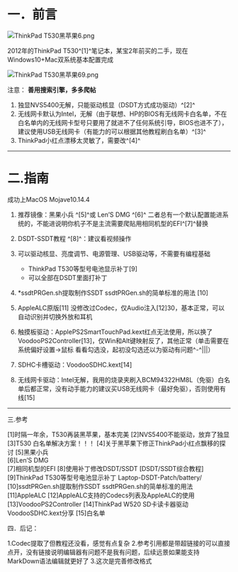 # 一．前言

 ![ThinkPad T530黑苹果6.png](0)

 
2012年的ThinkPad T530^[1]^笔记本，某宝2年前买的二手，现在Windows10+Mac双系统基本配置完成

![ThinkPad T530黑苹果69.png](1)


注意：
**善用搜索引擎，多多爬帖**
1. 独显NVS5400无解，只能驱动核显（DSDT方式成功驱动）^[2]^
2. 无线网卡默认为Intel，无解（由于联想、HP的BIOS有无线网卡白名单，不在白名单内的无线网卡型号只要用了就进不了任何系统引导，BIOS也进不了），建议使用USB无线网卡（有能力的可以根据其他教程刷白名单）^[3]^
3. ThinkPad小红点漂移太灵敏了，需要改^[4]^
-------------------------------------------------
 


# 二.指南

 

成功上MacOS Mojave10.14.4

1. 推荐镜像：黑果小兵   ^[5]^或   Len’S DMG ^[6]^
二者总有一个默认配置能进系统的，不能进说明你机子不是主流需要爬贴用相同机型的EFI^[7]^替换
 
4. DSDT-SSDT教程 ^[8]^：建议看视频操作
5. 可以驱动核显、亮度调节、电源管理、USB驱动等，不需要有编程基础
	* ThinkPad T530等型号电池显示补丁[9] 
	* 可以全部在DSDT里面打补丁
8. *ssdtPRGen.sh提取制作SSDT     ssdtPRGen.sh的简单标准的用法 [10]
9. AppleALC原版[11] 没修改过Codec，仅Audio注入[12]30，基本正常，可以自动识别并切换外放和耳机
10. 触摸板驱动：ApplePS2SmartTouchPad.kext红点无法使用，所以换了VoodooPS2Controller[13]，仅Win和Alt键映射反了，其他正常（单击需要在系统偏好设置->鼠标 看看勾选没，起初没勾选还以为驱动有问题^-^|||）
11. SDHC卡槽驱动：VoodooSDHC.kext[14]
12. 无线网卡驱动：Intel无解，我用的烧录夹刷入BCM94322HM8L（免驱）白名单后都正常，没有动手能力的建议买USB无线网卡（最好免驱），否则使用有线[15]
-----------------------------------------------------------------------------------------------

三.参考

 

[1]时隔一年余，T530再装黑苹果，基本完美
[2]NVS5400不能驱动，放弃了独显
[3]T530 白名单解决方案！！！
[4]关于黑苹果下修正ThinkPad小红点飘移的探讨
[5]黑果小兵  
[6]Len’S DMG     
[7]相同机型的EFI
[8]使用补丁修改DSDT/SSDT [DSDT/SSDT综合教程] 
[9]ThinkPad T530等型号电池显示补丁  Laptop-DSDT-Patch/battery/
[10]ssdtPRGen.sh提取制作SSDT     ssdtPRGen.sh的简单标准的用法 
[11]AppleALC
[12]AppleALC支持的Codecs列表及AppleALC的使用
[13]VoodooPS2Controller
[14]ThinkPad W520 SD卡读卡器驱动 VoodooSDHC.kext分享
[15]白名单
 
四．后记：

1.Codec提取了但教程还没看，感觉有点复杂
2.参考引用都是带超链接的可以直接点开，没有链接说明编辑器有问题不是我有问题，后续远景如果能支持MarkDown语法编辑就更好了
3.这次是完善修改格式
 